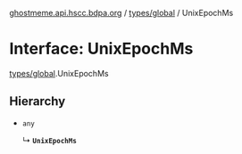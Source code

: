 [ghostmeme.api.hscc.bdpa.org](../README.md) / [types/global](../modules/types_global.md) / UnixEpochMs

# Interface: UnixEpochMs

[types/global](../modules/types_global.md).UnixEpochMs

## Hierarchy

- `any`

  ↳ **`UnixEpochMs`**
